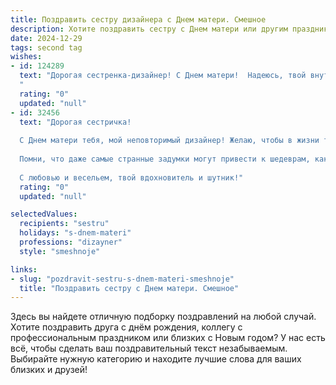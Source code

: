 ```yaml
---
title: Поздравить сестру дизайнера с Днем матери. Смешное
description: Хотите поздравить сестру с Днем матери или другим праздником? Наш ИИ создаст незабываемое поздравление, а вы обязательно выделитесь среди других.  
date: 2024-12-29
tags: second tag
wishes:
- id: 124289
  text: "Дорогая сестренка-дизайнер! С Днем матери!  Надеюсь, твой внутренний декоратор уже успел украсить твой день не только красивыми цветами, но и горой подарков и полным отсутствием домашних дел!  Пусть твой талант к созданию прекрасного распространится на всю твою жизнь, ну а если вдруг начнешь дизайнить семейные отношения – держи меня в курсе,  поделюсь опытом (шутка!).  С праздником!
  "
  rating: "0"
  updated: "null"
- id: 32456
  text: "Дорогая сестричка!
  
  С Днем матери тебя, мой неповторимый дизайнер! Желаю, чтобы в жизни твоей всегда было больше ярких цветов, чем в палитре в делограде! Пусть твои идеи взлетают высоко, как воздушные шары на праздниках, а клиенты радуются, как дети на сладостях!
  
  Помни, что даже самые странные задумки могут привести к шедеврам, как и в жизни — даже самые неожиданные моменты бывают по-настоящему красивыми! Пусть всегда рядом с тобой будут вдохновляющие муза и добрые светофоры, чтобы приводить к светлым решениям!
  
  С любовью и весельем, твой вдохновитель и шутник!"
  rating: "0"
  updated: "null"

selectedValues:
  recipients: "sestru"
  holidays: "s-dnem-materi"
  professions: "dizayner"
  style: "smeshnoje"

links:
- slug: "pozdravit-sestru-s-dnem-materi-smeshnoje"
  title: "Поздравить сестру с Днем матери. Смешное"
---
```


Здесь вы найдете отличную подборку поздравлений на любой случай.
Хотите поздравить друга с днём рождения, коллегу с профессиональным праздником или близких с Новым годом? У нас есть всё, чтобы сделать ваш поздравительный текст незабываемым. Выбирайте нужную категорию и находите лучшие слова для ваших близких и друзей!
